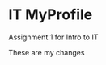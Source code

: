 # IT MyProfile
 Assignment 1 for Intro to IT

<html>
<head>
<title> Assignment 1</title>
</head>
<body>
These are my changes
</body>
</html>
